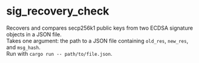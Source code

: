 # sig_recovery_check

Recovers and compares secp256k1 public keys from two ECDSA signature objects in a JSON file.  
Takes one argument: the path to a JSON file containing `old_res`, `new_res`, and `msg_hash`.  
Run with `cargo run -- path/to/file.json`.
